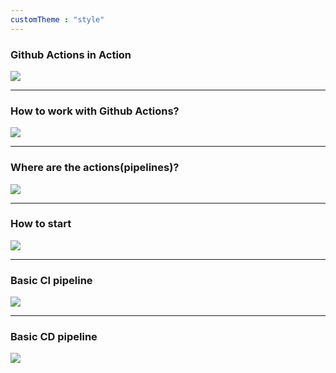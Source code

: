```yaml
---
customTheme : "style"
---
```



### Github Actions in Action

<img src="./img/actions_vs_pipelines.jpg" style="max-width:1400px;"/>

---

### How to work with Github Actions?
<img src="./img/github_docs.PNG" style="max-width:1400px;"/>

---

### Where are the actions(pipelines)?

<img src="./img/actions_tab.PNG" style="max-width:1400px;"/>


---

### How to start

<img src="./img/github_folder.PNG" style="max-width:1400px;"/>


---

### Basic CI pipeline
<div class="scroll-container">
    <img src="./img/ci_1.png" style="min-width:1000px;"/>
</div>

---

### Basic CD pipeline
<div class="scroll-container">
    <img src="./img/cd_1.png" style="min-width:2000px;"/>
</div>


